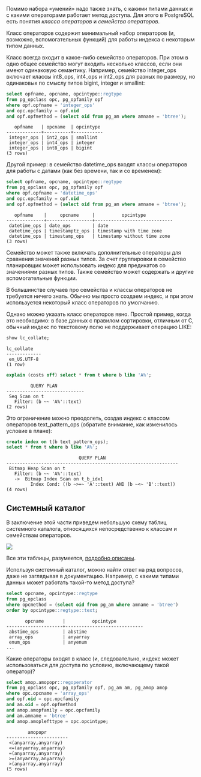 Помимо набора «умений» надо также знать, с какими типами данных и с какими операторами работает метод доступа. Для этого в PostgreSQL есть понятия _класса операторов_ и _семейства операторов_.  
  
Класс операторов содержит минимальный набор операторов (и, возможно, вспомогательных функций) для работы индекса с некоторым типом данных.  
  
Класс всегда входит в какое-либо семейство операторов. При этом в одно общее семейство могут входить несколько классов, если они имеют одинаковую семантику. Например, семейство integer_ops включает классы int8_ops, int4_ops и int2_ops для разных по размеру, но одинаковых по смыслу типов bigint, integer и smallint:

```sql
select opfname, opcname, opcintype::regtype  
from pg_opclass opc, pg_opfamily opf  
where opf.opfname = 'integer_ops'  
and opc.opcfamily = opf.oid  
and opf.opfmethod = (select oid from pg_am where amname = 'btree');
```
```
   opfname   | opcname  | opcintype  
-------------+----------+-----------  
 integer_ops | int2_ops | smallint  
 integer_ops | int4_ops | integer  
 integer_ops | int8_ops | bigint  
(3 rows)
```
  
Другой пример: в семейство datetime_ops входят классы операторов для работы с датами (как без времени, так и со временем):

```sql
select opfname, opcname, opcintype::regtype  
from pg_opclass opc, pg_opfamily opf  
where opf.opfname = 'datetime_ops'  
and opc.opcfamily = opf.oid  
and opf.opfmethod = (select oid from pg_am where amname = 'btree');
```
```
   opfname    |     opcname     |          opcintype            
--------------+-----------------+-----------------------------  
 datetime_ops | date_ops        | date  
 datetime_ops | timestamptz_ops | timestamp with time zone  
 datetime_ops | timestamp_ops   | timestamp without time zone  
(3 rows)
```

Семейство может также включать дополнительные операторы для сравнения значений разных типов. За счет группировки в семейство планировщик может использовать индекс для предикатов со значениями разных типов. Также семейство может содержать и другие вспомогательные функции.  
  
В большинстве случаев про семейства и классы операторов не требуется ничего знать. Обычно мы просто создаем индекс, и при этом используется некоторый класс операторов по умолчанию.  
  
Однако можно указать класс операторов явно. Простой пример, когда это необходимо: в базе данных с правилом сортировки, отличным от C, обычный индекс по текстовому полю не поддерживает операцию LIKE:

```sql
show lc_collate;
```
```
lc_collate  
-------------  
 en_US.UTF-8  
(1 row)
```
```sql
explain (costs off) select * from t where b like 'A%';
```
```
         QUERY PLAN            
-----------------------------  
 Seq Scan on t  
   Filter: (b ~~ 'A%'::text)  
(2 rows)
```
  
Это ограничение можно преодолеть, создав индекс с классом операторов text_pattern_ops (обратите внимание, как изменилось условие в плане):

```sql
create index on t(b text_pattern_ops);
select * from t where b like 'A%';
```
```
                           QUERY PLAN                            
----------------------------------------------------------------  
 Bitmap Heap Scan on t  
   Filter: (b ~~ 'A%'::text)  
   ->  Bitmap Index Scan on t_b_idx1  
         Index Cond: ((b ~>=~ 'A'::text) AND (b ~<~ 'B'::text))  
(4 rows)
```

## Системный каталог
  
В заключение этой части приведем небольшую схему таблиц системного каталога, относящихся непосредственно к классам и семействам операторов.  
  
![](https://habrastorage.org/r/w1560/web/163/f75/c5e/163f75c5e3c44112b7ea22c31a0c4f3d.png)  
  
Все эти таблицы, разумеется, [подробно описаны](https://postgrespro.ru/docs/postgresql/9.6/catalogs.html).  
  
Используя системный каталог, можно найти ответ на ряд вопросов, даже не заглядывая в документацию. Например, с какими типами данных может работать такой-то метод доступа?

```sql
select opcname, opcintype::regtype  
from pg_opclass  
where opcmethod = (select oid from pg_am where amname = 'btree')  
order by opcintype::regtype::text;
```
```
       opcname       |          opcintype            
---------------------+-----------------------------  
 abstime_ops         | abstime  
 array_ops           | anyarray  
 enum_ops            | anyenum  
...
```

Какие операторы входят в класс (и, следовательно, индекс может использоваться для доступа по условию, включающему такой оператор)?

```sql
select amop.amopopr::regoperator  
from pg_opclass opc, pg_opfamily opf, pg_am am, pg_amop amop  
where opc.opcname = 'array_ops'  
and opf.oid = opc.opcfamily  
and am.oid = opf.opfmethod  
and amop.amopfamily = opc.opcfamily  
and am.amname = 'btree'  
and amop.amoplefttype = opc.opcintype;
```
```
        amopopr          
-----------------------  
 <(anyarray,anyarray)  
 <=(anyarray,anyarray)  
 =(anyarray,anyarray)  
 >=(anyarray,anyarray)  
 >(anyarray,anyarray)  
(5 rows)
```